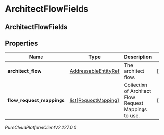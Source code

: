 # ArchitectFlowFields

## ArchitectFlowFields

## Properties

|Name | Type | Description | Notes|
|------------ | ------------- | ------------- | -------------|
| **architect_flow** | [AddressableEntityRef](AddressableEntityRef) | The architect flow. | [optional] |
| **flow_request_mappings** | [list[RequestMapping]](RequestMapping) | Collection of Architect Flow Request Mappings to use. | [optional] |



_PureCloudPlatformClientV2 227.0.0_
